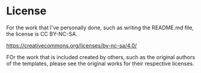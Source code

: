 # License

For the work that I've personally done, such as writing the README.md file, the license is CC BY-NC-SA.

https://creativecommons.org/licenses/by-nc-sa/4.0/

FOr the work that is included created by others, such as the original authors of
the templates, please see the original works for their respective licenses.
